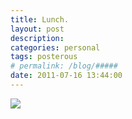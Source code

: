 ```yaml
---
title: Lunch. 
layout: post
description:  
categories: personal
tags: posterous
# permalink: /blog/#####
date: 2011-07-16 13:44:00
---
```


![](/img/blog/2011/07/29201143-image.jpg)